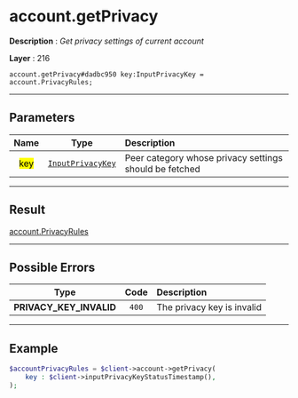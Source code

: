 # account.getPrivacy

**Description** : *Get privacy settings of current account*

**Layer** : 216

```tl
account.getPrivacy#dadbc950 key:InputPrivacyKey = account.PrivacyRules;
```

---

## Parameters

| Name | Type | Description |
| :---: | :---: | :--- |
| <mark>key</mark> | [`InputPrivacyKey`](type/InputPrivacyKey) | Peer category whose privacy settings should be fetched |

---

## Result

[account.PrivacyRules](type/account.PrivacyRules)

---

## Possible Errors

| Type | Code | Description |
| :---: | :---: | :--- |
| **PRIVACY_KEY_INVALID** | `400` | The privacy key is invalid |

---

## Example

```php
$accountPrivacyRules = $client->account->getPrivacy(
	key : $client->inputPrivacyKeyStatusTimestamp(),
);
```